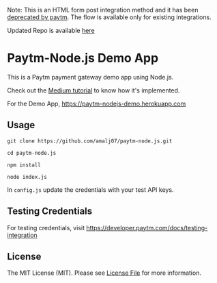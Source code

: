 Note: This is an HTML form post integration method and it has been [deprecated by paytm](https://developer.paytm.com/docs/v1/payment-gateway/deprecated-flow-integration/). The flow is available only for existing integrations.

Updated Repo is available [here](https://github.com/amljs/paytm-nodejs-updated)

# Paytm-Node.js Demo App

This is a Paytm payment gateway demo app using Node.js.

Check out the [Medium tutorial](https://medium.com/@amljs/integrate-paytm-payment-gateway-using-node-js-2e7f04587aad) to know how it's implemented.

For the Demo App, <https://paytm-nodejs-demo.herokuapp.com>

## Usage

`git clone https://github.com/amalj07/paytm-node.js.git`

`cd paytm-node.js`

`npm install`

`node index.js`

In `config.js` update the credentials with your test API keys.

## Testing Credentials

For testing credentials, visit <https://developer.paytm.com/docs/testing-integration>

## License

The MIT License (MIT). Please see [License File](https://github.com/amljs/paytm-node.js/blob/master/LICENSE) for more information.
